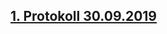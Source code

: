 ## [1. Protokoll 30.09.2019](https://github.com/HTLMechatronics/m17-3ahme-la1-sx/blob/ullmim17/ullmim17/protokolle/protokoll_2019-09-30_ullmim17.md)
